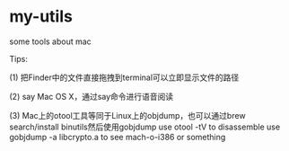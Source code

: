 my-utils
========

some tools about mac

Tips:

(1) 把Finder中的文件直接拖拽到terminal可以立即显示文件的路径

(2) say Mac OS X，通过say命令进行语音阅读

(3) Mac上的otool工具等同于Linux上的objdump，也可以通过brew search/install binutils然后使用gobjdump
use otool -tV <executable> to disassemble
use gobjdump -a libcrypto.a to see mach-o-i386 or something




